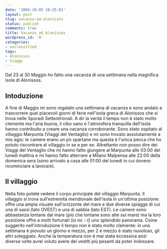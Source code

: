 ```yaml
---
date: '2004-10-05 18:25:01'
layout: post
slug: vacanza-ad-alonissos
status: publish
comments: true
title: Vacanza ad Alonissos
wordpress_id: '9'
categories:
- unclassified
tags:
- Alonissos
- Viaggi
---
```

Dal 23 al 30 Maggio ho fatto una vacanza di una settimana nella magnifica isola di Alonissos.

## Intoduzione
A fine di Maggio mi sono regalato una settimana di vacanza e sono andato a trascorrere quei piacevoli giorni di ferie nell'isola greca di Alonissos che si trova nelle Sporadi Settentrionali.
A dir la verità il tempo non è stato molto clemente ma l'aria buona, il cibo sano e l'atmosfera tranquilla dell'isola hanno contribuito a creare una vacanza corroborante.
Sono stato ospitato al villaggio Marpunta (Viaggi del Ventaglio) e mi sono trovato assolutamente a mio agio: le camere erano un pò spartane ma questa è l'unica pecca che ho potuto riscontrare al villaggio in se e per se. Altrettanto non posso dire dei Viaggi del Ventaglio che mi hanno fatto giungere al Marpunta alle 03:00 del lunedi mattina e mi hanno fatto atterrare a Milano Malpensa alle 22:00 della domenica sera (sono arrivato a casa alle 01:00 del lunedi in cui dovevo ricominciare a lavorare).

## Il villaggio
Nella foto potete vedere il corpo principale del villaggio Marpunta. Il villaggio si trova sull'estremità meridionale dell'isola in un'ottima posizione: offre una ampia visuale sull'orizzonte del mare e due diverse spiagge di cui una di sassi (lato OVEST) e una di sabbia (lato EST). Le camere sono abbastanza lontane dal mare (più che lontane sono alte sul mare) ma la loro posizione offre a molti fortunati (io no :-() uno splendido panorama.
Come suggerito nell'introduzione il tempo non è stato molto clemente: in una settimana è piovuto un giorno e mezzo, per 2 e mezzo è stato nuvoloso, gli altri soleggiato. Anche la temperatura non è mai stata eccessiva anzi diverse volte avrei voluto avere dei vestiti più pesanti da poter indossare.
